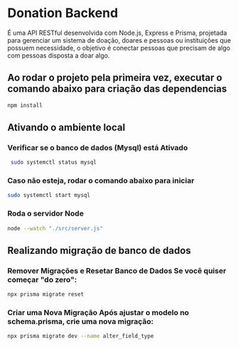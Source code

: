 # Donation Backend

 É uma API RESTful desenvolvida com Node.js, Express e Prisma, projetada para gerenciar um sistema de doação, doares e pessoas ou instituições que possuem necessidade, o objetivo é conectar pessoas que precisam de algo com pessoas disposta a doar algo.

## Ao rodar o projeto pela primeira vez, executar o comando abaixo para criação das dependencias ##

 ```bash
npm install
```

 ## Ativando o ambiente local ##

 ### Verificar se o banco de dados (Mysql) está Ativado ###

```bash
 sudo systemctl status mysql
```

### Caso não esteja, rodar o comando abaixo para iniciar ###

```bash
sudo systemctl start mysql
```

### Roda o servidor Node ###

```bash
node --watch "./src/server.js"
```

 ## Realizando migração de banco de dados ##

 ### Remover Migrações e Resetar Banco de Dados Se você quiser começar "do zero": ###

```bash
npx prisma migrate reset
```

 ### Criar uma Nova Migração Após ajustar o modelo no schema.prisma, crie uma nova migração: ###

```bash
npx prisma migrate dev --name alter_field_type
```